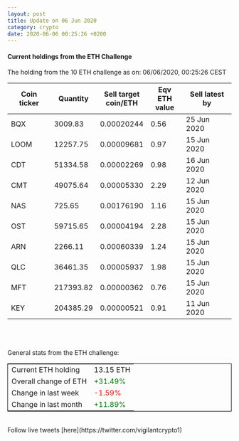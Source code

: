 ```yaml
---
layout: post
title: Update on 06 Jun 2020
category: crypto
date: 2020-06-06 00:25:26 +0200
---
```

<!-- Global site tag (gtag.js) - Google Analytics -->
<script async src="https://www.googletagmanager.com/gtag/js?id=UA-103831149-5"></script>
<script>
  window.dataLayer = window.dataLayer || [];
  function gtag(){dataLayer.push(arguments);}
  gtag('js', new Date());

  gtag('config', 'UA-103831149-5');
</script>


#### Current holdings from the ETH Challenge

The holding from the 10 ETH challenge as on: 06/06/2020, 00:25:26 CEST

|Coin ticker|Quantity|Sell target<br>coin/ETH|Eqv ETH<br>value|Sell latest by|
|-----------|--------|-----------|-----------|--------------|
BQX|3009.83|  0.00020244|0.56|25 Jun 2020|
LOOM|12257.75|  0.00009681|0.97|15 Jun 2020|
CDT|51334.58|  0.00002269|0.98|16 Jun 2020|
CMT|49075.64|  0.00005330|2.29|12 Jun 2020|
NAS|725.65|  0.00176190|1.16|15 Jun 2020|
OST|59715.65|  0.00004194|2.28|15 Jun 2020|
ARN|2266.11|  0.00060339|1.24|15 Jun 2020|
QLC|36461.35|  0.00005937|1.98|15 Jun 2020|
MFT|217393.82|  0.00000362|0.76|15 Jun 2020|
KEY|204385.29|  0.00000521|0.91|11 Jun 2020|

<br>
<br>
<br>
General stats from the ETH challenge:

<table style="border:1px solid black;margin-left:auto;margin-right:auto;">
	<tbody>
	<tr>
		<td>Current ETH holding</td>
		<td>     13.15 ETH</td>
	</tr>
	<tr>
		<td>Overall change of ETH</td>
		<td><font color="green">+31.49%</font></td>
	</tr>
	<tr>
		<td>Change in last week</td>
		<td><font color="red">-1.59%</font></td>
	</tr>
	<tr>
		<td>Change in last month</td>
		<td><font color="green">+11.89%</font></td>
	</tr>
	</tbody>
</table>

<br>
Follow live tweets [here](https://twitter.com/vigilantcrypto1)
<br>
<br>